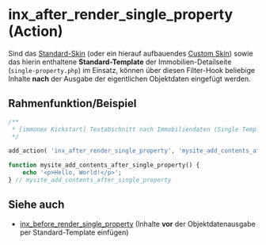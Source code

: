 # inx_after_render_single_property (Action)

Sind das [Standard-Skin](standard-skin) (oder ein hierauf aufbauendes [Custom Skin](skins?id=custom-skins)) sowie das hierin enthaltene **Standard-Template** der Immobilien-Detailseite (`single-property.php`) im Einsatz, können über diesen Filter-Hook beliebige Inhalte **nach** der Ausgabe der eigentlichen Objektdaten eingefügt werden.

## Rahmenfunktion/Beispiel

[](_info-snippet-einbindung.md ':include')

```php
/**
 * [immonex Kickstart] Textabschnitt nach Immobiliendaten (Single Template) ergänzen.
 */

add_action( 'inx_after_render_single_property', 'mysite_add_contents_after_single_property' );

function mysite_add_contents_after_single_property() {
	echo '<p>Hello, World!</p>';
} // mysite_add_contents_after_single_property
```

## Siehe auch

- [inx_before_render_single_property](action-inx-before-render-single-property) (Inhalte **vor** der Objektdatenausgabe per Standard-Template einfügen)

[](_backlink.md ':include')